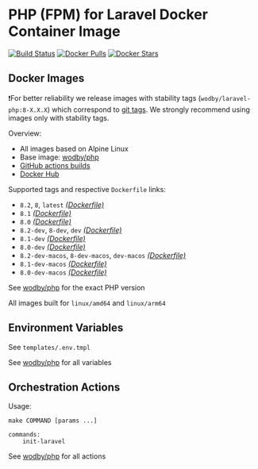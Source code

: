 # PHP (FPM) for Laravel Docker Container Image 

[![Build Status](https://github.com/wodby/laravel-php/workflows/Build%20docker%20image/badge.svg)](https://github.com/wodby/laravel-php/actions)
[![Docker Pulls](https://img.shields.io/docker/pulls/wodby/laravel-php.svg)](https://hub.docker.com/r/wodby/laravel-php)
[![Docker Stars](https://img.shields.io/docker/stars/wodby/laravel-php.svg)](https://hub.docker.com/r/wodby/laravel-php)

## Docker Images

❗For better reliability we release images with stability tags (`wodby/laravel-php:8-X.X.X`) which correspond to [git tags](https://github.com/wodby/laravel-php/releases). We strongly recommend using images only with stability tags. 

Overview:

- All images based on Alpine Linux
- Base image: [wodby/php](https://github.com/wodby/php)
- [GitHub actions builds](https://github.com/wodby/laravel-php/actions) 
- [Docker Hub](https://hub.docker.com/r/wodby/laravel-php)

Supported tags and respective `Dockerfile` links:

- `8.2`, `8`, `latest`  [_(Dockerfile)_]
- `8.1` [_(Dockerfile)_]
- `8.0` [_(Dockerfile)_]
- `8.2-dev`, `8-dev`, `dev` [_(Dockerfile)_]
- `8.1-dev` [_(Dockerfile)_]
- `8.0-dev` [_(Dockerfile)_]
- `8.2-dev-macos`, `8-dev-macos`, `dev-macos` [_(Dockerfile)_]
- `8.1-dev-macos` [_(Dockerfile)_]
- `8.0-dev-macos` [_(Dockerfile)_]

See [wodby/php](https://github.com/wodby/php) for the exact PHP version

All images built for `linux/amd64` and `linux/arm64`

## Environment Variables

See `templates/.env.tmpl`

See [wodby/php](https://github.com/wodby/php) for all variables

## Orchestration Actions

Usage:
```
make COMMAND [params ...]
 
commands:
    init-laravel    
```

See [wodby/php](https://github.com/wodby/php) for all actions

[_(Dockerfile)_]: https://github.com/wodby/laravel-php/tree/main/Dockerfile
